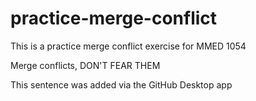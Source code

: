 # practice-merge-conflict
This is a practice merge conflict exercise for MMED 1054

Merge conflicts, DON'T FEAR THEM

This sentence was added via the GitHub Desktop app

